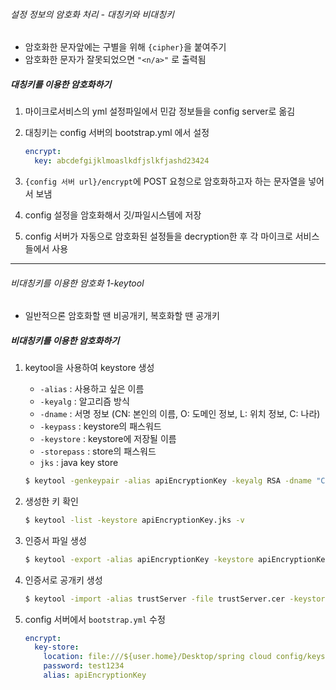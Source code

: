 ###### 설정 정보의 암호화 처리 - 대칭키와 비대칭키

- 암호화한 문자앞에는 구별을 위해 `{cipher}`을 붙여주기
- 암호화한 문자가 잘못되었으면 `"<n/a>"` 로 출력됨



##### 대칭키를 이용한 암호화하기

1. 마이크로서비스의 yml 설정파일에서 민감 정보들을 config server로 옮김

2. 대칭키는 config 서버의 bootstrap.yml 에서 설정

   ```yaml
   encrypt:
     key: abcdefgijklmoaslkdfjslkfjashd23424
   ```

3. `{config 서버 url}/encrypt`에 POST 요청으로 암호화하고자 하는 문자열을 넣어서 보냄

4. config 설정을 암호화해서 깃/파일시스템에 저장

5. config 서버가 자동으로 암호화된 설정들을 decryption한 후 각 마이크로 서비스들에서 사용

   

---

###### 비대칭키를 이용한 암호화 1-keytool

- 일반적으론 암호화할 땐 비공개키, 복호화할 땐 공개키

##### 비대칭키를 이용한 암호화하기

1. keytool을 사용하여 keystore 생성

   - `-alias` : 사용하고 싶은 이름
   - `-keyalg` : 알고리즘 방식
   - `-dname` : 서명 정보 (CN: 본인의 이름, O: 도메인 정보, L: 위치 정보, C: 나라)
   - `-keypass` : keystore의 패스워드
   - `-keystore` : keystore에 저장될 이름
   - `-storepass` : store의 패스워드
   - `jks` :  java key store

   ```bash
   $ keytool -genkeypair -alias apiEncryptionKey -keyalg RSA -dname "CN=Kenneth Lee, OU=API Development, O=joneconsultin.co.kr, L=Seoul, C=KR" -keypass "test1234" -keystore apiEncryptionKey.jks -storepass "test1234"
   ```

2. 생성한 키 확인

   ```bash
   $ keytool -list -keystore apiEncryptionKey.jks -v
   ```

3. 인증서 파일 생성

   ```bash
   $ keytool -export -alias apiEncryptionKey -keystore apiEncryptionKey.jks -rfc -file trustServer.cer
   ```

4. 인증서로 공개키 생성

   ```bash
   $ keytool -import -alias trustServer -file trustServer.cer -keystore publicKey.jks
   ```

5. config 서버에서 `bootstrap.yml` 수정

   ```yaml
   encrypt:
     key-store:
       location: file:///${user.home}/Desktop/spring cloud config/keystore/apiEncryptionKey.jks
       password: test1234
       alias: apiEncryptionKey
   ```

   